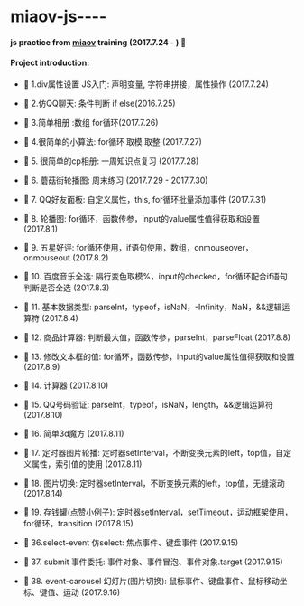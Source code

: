 # miaov-js----
#### js practice from [miaov](http://www.miaov.com/) training (2017.7.24 - ) :calendar:

#### Project introduction:
* :open_file_folder: 1.div属性设置  JS入门: 声明变量, 字符串拼接，属性操作 (2017.7.24)

* :open_file_folder: 2.仿QQ聊天: 条件判断 if else(2016.7.25)

* :open_file_folder: 3.简单相册 :数组 for循环(2017.7.26)

* :open_file_folder: 4.很简单的小算法: for循环 取模 取整 (2017.7.27)

* :open_file_folder: 5. 很简单的cp相册: 一周知识点复习 (2017.7.28)

* :open_file_folder: 6. 蘑菇街轮播图: 周末练习 (2017.7.29 - 2017.7.30)

* :open_file_folder: 7. QQ好友面板: 自定义属性，this, for循环批量添加事件 (2017.7.31)

* :open_file_folder: 8. 轮播图: for循环，函数传参，input的value属性值得获取和设置 (2017.8.1)

* :open_file_folder: 9. 五星好评: for循环使用，if语句使用，数组，onmouseover，onmouseout (2017.8.2)

* :open_file_folder: 10. 百度音乐全选: 隔行变色取模%，input的checked，for循环配合if语句判断是否全选 (2017.8.3)

* :open_file_folder: 11. 基本数据类型: parseInt，typeof，isNaN，-Infinity，NaN，&&逻辑运算符 (2017.8.4)

* :open_file_folder: 12. 商品计算器: 判断最大值，函数传参，parseInt，parseFloat (2017.8.8)

* :open_file_folder: 13. 修改文本框的值: for循环，函数传参，input的value属性值得获取和设置 (2017.8.9)

* :open_file_folder: 14. 计算器 (2017.8.10)

* :open_file_folder: 15. QQ号码验证: parseInt，typeof，isNaN，length，&&逻辑运算符(2017.8.10)

* :open_file_folder: 16. 简单3d魔方 (2017.8.11)

* :open_file_folder: 17. 定时器图片轮播: 定时器setInterval，不断变换元素的left，top值，自定义属性，索引值的使用 (2017.8.11)

* :open_file_folder: 18. 图片切换: 定时器setInterval，不断变换元素的left，top值，无缝滚动 (2017.8.14)

* :open_file_folder: 19. 存钱罐(点赞小例子): 定时器setInterval，setTimeout，运动框架使用，for循环，transition (2017.8.15)

* :open_file_folder: 36.select-event 仿select: 焦点事件、键盘事件 (2017.9.15)

* :open_file_folder: 37. submit 事件委托: 事件对象、事件冒泡、事件对象.target (2017.9.15)

* :open_file_folder: 38. event-carousel 幻灯片(图片切换): 鼠标事件、键盘事件、鼠标移动坐标、键值、运动 (2017.9.16)


